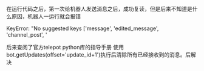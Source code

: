在运行代码之后，第一次给机器人发送消息之后，成功复读，但是后来不知道是什么原因，机器人一运行就会报错

KeyError: "No suggested keys ['message', 'edited_message', 'channel_post', '

后来查阅了官方telepot python库的指导手册 使用bot.getUpdates(offset='update_id+1')执行后清除所有已经接收到的消息。后解决